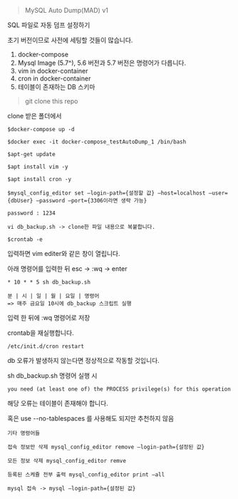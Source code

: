 > MySQL Auto Dump(MAD) v1

SQL 파일로 자동 덤프 설정하기 

초기 버전이므로 사전에 세팅할 것들이 많습니다.

1. docker-compose 
2. Mysql Image (5.7^), 5.6 버전과 5.7 버전은 명령어가 다릅니다.
3. vim in docker-container
4. cron in docker-container
5. 테이블이 존재하는 DB 스키마

> git clone this repo

clone 받은 폴더에서 

    $docker-compose up -d 

    $docker exec -it docker-compose_testAutoDump_1 /bin/bash

    $apt-get update

    $apt install vim -y

    $apt install cron -y
    
    $mysql_config_editor set —login-path={설정할 값} —host=localhost —user={dbUser} —password —port={3306이라면 생략 가능}

    password : 1234

    vi db_backup.sh -> clone한 파일 내용으로 복붙합니다.

    $crontab -e

입력하면 vim editer와 같은 창이 열립니다.

아래 명령어를 입력한 뒤 esc -> :wq -> enter

    * 10 * * 5 sh db_backup.sh
    
    분 | 시 | 일 | 월 | 요일 | 명령어 
    => 매주 금요일 10시에 db_backup 스크립트 실행

입력 한 뒤에 :wq 명령어로 저장

crontab을 재실행합니다.

    /etc/init.d/cron restart

db 오류가 발생하지 않는다면 정상적으로 작동할 것입니다.

sh db_backup.sh 명령어 실행 시

    you need (at least one of) the PROCESS privilege(s) for this operation

해당 오류는 테이블이 존재해야 합니다. 

혹은 use --no-tablespaces 를 사용해도 되지만 추천하지 않음


    기타 명령어들 

    접속 정보만 삭제 mysql_config_editor remove —login-path={설정된 값}

    모든 정보 삭제 mysql_config_editor remve

    등록된 스케쥴 전부 출력 mysql_config_editor print —all

    mysql 접속 -> mysql —login-path={설정된 값}